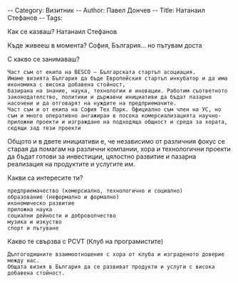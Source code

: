 -- Category: Визитник
-- Author: Павел Дончев
-- Title: Натанаил Стефанов
-- Tags: 

Как се казваш?
Натанаил Стефанов

Къде живееш в момента?
София, България… но пътувам доста

С какво се занимаваш?

    Част съм от екипа на BESCO – Българската стартъп асоциация.
    Имаме визията България да бъде Европейския стартъп инкубатор и да има икономика с висока добавена стойност,
    базирана на знание, наука, технологии и иновации. Работим съответното законодателство, политики и държавни инициативи да бъдат пазарнo насочени и да отговарят на нуждите на предприемачите. 
    Част съм и от екипа на София Тех Парк. Официално съм член на УС, но съм и много оперативно ангажиран в посока комерсиализацията научно-приложни проекти и изграждане на подходяща общност и среда за хората, седящи зад тези проекти

Общото и в двете инициативи е, че независимо от различния фокус се старая да помагам на различни компании, хора и технологични проекти да бъдат готови за инвестиции, цялостно развитие и пазарна реализация на продуктите и услугите им. 

Какви са интересите ти?

    предприемачество (комерсиално, технологично и социално)
    образование (неформално и формално)
    икономическо развитие
    приложна наука
    социални дейности и доброволчество
    музика и изкуство 
    спорт и пътуване

Какво те свързва с PCVT (Клуб на програмистите)

    Дългогодишните взаимоотношения с хора от клуба и изграденото доверие между нас. 
    Общата визия в България да се развиват продукти и услуги с висока добавена стойност. 
